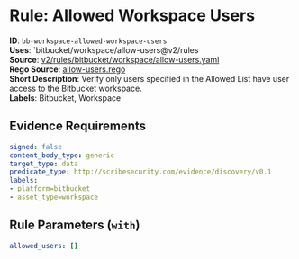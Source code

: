 # Rule: Allowed Workspace Users

**ID**: `bb-workspace-allowed-workspace-users`  
**Uses**: `bitbucket/workspace/allow-users@v2/rules  
**Source**: [v2/rules/bitbucket/workspace/allow-users.yaml](https://github.com/scribe-public/sample-policies/v2/rules/bitbucket/workspace/allow-users.yaml)  
**Rego Source**: [allow-users.rego](https://github.com/scribe-public/sample-policies/v2/rules/bitbucket/workspace/allow-users.rego)  
**Short Description**: Verify only users specified in the Allowed List have user access to the Bitbucket workspace.  
**Labels**: Bitbucket, Workspace

## Evidence Requirements

```yaml
signed: false
content_body_type: generic
target_type: data
predicate_type: http://scribesecurity.com/evidence/discovery/v0.1
labels:
- platform=bitbucket
- asset_type=workspace
```
## Rule Parameters (`with`)

```yaml
allowed_users: []
```
